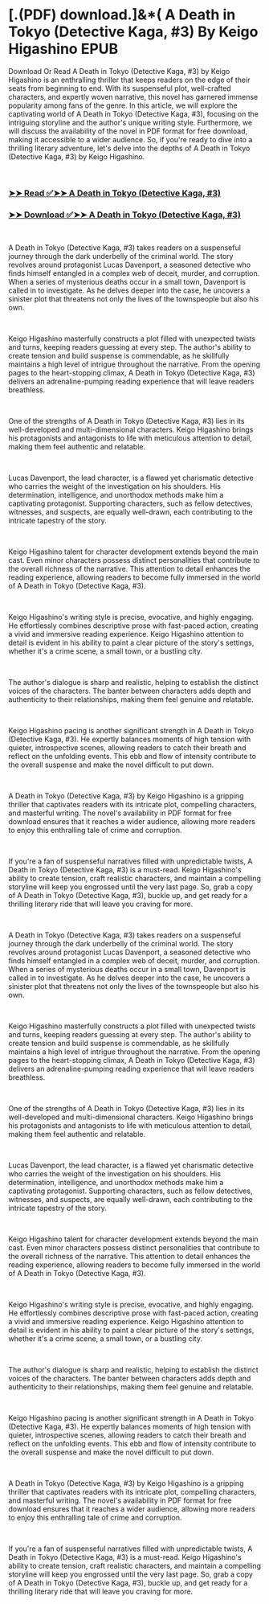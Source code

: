 # [.(PDF) download.]&*( A Death in Tokyo (Detective Kaga, #3) By Keigo Higashino EPUB

<p>Download Or Read A Death in Tokyo (Detective Kaga, #3) by Keigo Higashino is an enthralling thriller that keeps readers on the edge of their seats from beginning to end. With its suspenseful plot, well-crafted characters, and expertly woven narrative, this novel has garnered immense popularity among fans of the genre. In this article, we will explore the captivating world of A Death in Tokyo (Detective Kaga, #3), focusing on the intriguing storyline and the author's unique writing style. Furthermore, we will discuss the availability of the novel in PDF format for free download, making it accessible to a wider audience. So, if you're ready to dive into a thrilling literary adventure, let's delve into the depths of A Death in Tokyo (Detective Kaga, #3) by Keigo Higashino.</p>
<p>&nbsp;</p>

### [➤➤ Read ✅➤➤ A Death in Tokyo (Detective Kaga, #3)](https://thehelpfulbooks.blogspot.com/id/59808174)

### [➤➤ Download ✅➤➤ A Death in Tokyo (Detective Kaga, #3)](https://thehelpfulbooks.blogspot.com/id/59808174)

<p>&nbsp;</p>
<p>A Death in Tokyo (Detective Kaga, #3) takes readers on a suspenseful journey through the dark underbelly of the criminal world. The story revolves around protagonist Lucas Davenport, a seasoned detective who finds himself entangled in a complex web of deceit, murder, and corruption. When a series of mysterious deaths occur in a small town, Davenport is called in to investigate. As he delves deeper into the case, he uncovers a sinister plot that threatens not only the lives of the townspeople but also his own.</p>
<p>&nbsp;</p>
<p>Keigo Higashino masterfully constructs a plot filled with unexpected twists and turns, keeping readers guessing at every step. The author's ability to create tension and build suspense is commendable, as he skillfully maintains a high level of intrigue throughout the narrative. From the opening pages to the heart-stopping climax, A Death in Tokyo (Detective Kaga, #3) delivers an adrenaline-pumping reading experience that will leave readers breathless.</p>
<p>&nbsp;</p>
<p>One of the strengths of A Death in Tokyo (Detective Kaga, #3) lies in its well-developed and multi-dimensional characters. Keigo Higashino brings his protagonists and antagonists to life with meticulous attention to detail, making them feel authentic and relatable.</p>
<p>&nbsp;</p>
<p>Lucas Davenport, the lead character, is a flawed yet charismatic detective who carries the weight of the investigation on his shoulders. His determination, intelligence, and unorthodox methods make him a captivating protagonist. Supporting characters, such as fellow detectives, witnesses, and suspects, are equally well-drawn, each contributing to the intricate tapestry of the story.</p>
<p>&nbsp;</p>
<p>Keigo Higashino talent for character development extends beyond the main cast. Even minor characters possess distinct personalities that contribute to the overall richness of the narrative. This attention to detail enhances the reading experience, allowing readers to become fully immersed in the world of A Death in Tokyo (Detective Kaga, #3).</p>
<p>&nbsp;</p>
<p>Keigo Higashino's writing style is precise, evocative, and highly engaging. He effortlessly combines descriptive prose with fast-paced action, creating a vivid and immersive reading experience. Keigo Higashino attention to detail is evident in his ability to paint a clear picture of the story's settings, whether it's a crime scene, a small town, or a bustling city.</p>
<p>&nbsp;</p>
<p>The author's dialogue is sharp and realistic, helping to establish the distinct voices of the characters. The banter between characters adds depth and authenticity to their relationships, making them feel genuine and relatable.</p>
<p>&nbsp;</p>
<p>Keigo Higashino pacing is another significant strength in A Death in Tokyo (Detective Kaga, #3). He expertly balances moments of high tension with quieter, introspective scenes, allowing readers to catch their breath and reflect on the unfolding events. This ebb and flow of intensity contribute to the overall suspense and make the novel difficult to put down.</p>
<p>&nbsp;</p>
<p>A Death in Tokyo (Detective Kaga, #3) by Keigo Higashino is a gripping thriller that captivates readers with its intricate plot, compelling characters, and masterful writing. The novel's availability in PDF format for free download ensures that it reaches a wider audience, allowing more readers to enjoy this enthralling tale of crime and corruption.</p>
<p>&nbsp;</p>
<p>If you're a fan of suspenseful narratives filled with unpredictable twists, A Death in Tokyo (Detective Kaga, #3) is a must-read. Keigo Higashino's ability to create tension, craft realistic characters, and maintain a compelling storyline will keep you engrossed until the very last page. So, grab a copy of A Death in Tokyo (Detective Kaga, #3), buckle up, and get ready for a thrilling literary ride that will leave you craving for more.</p>
<p>&nbsp;</p>
<p>A Death in Tokyo (Detective Kaga, #3) takes readers on a suspenseful journey through the dark underbelly of the criminal world. The story revolves around protagonist Lucas Davenport, a seasoned detective who finds himself entangled in a complex web of deceit, murder, and corruption. When a series of mysterious deaths occur in a small town, Davenport is called in to investigate. As he delves deeper into the case, he uncovers a sinister plot that threatens not only the lives of the townspeople but also his own.</p>
<p>&nbsp;</p>
<p>Keigo Higashino masterfully constructs a plot filled with unexpected twists and turns, keeping readers guessing at every step. The author's ability to create tension and build suspense is commendable, as he skillfully maintains a high level of intrigue throughout the narrative. From the opening pages to the heart-stopping climax, A Death in Tokyo (Detective Kaga, #3) delivers an adrenaline-pumping reading experience that will leave readers breathless.</p>
<p>&nbsp;</p>
<p>One of the strengths of A Death in Tokyo (Detective Kaga, #3) lies in its well-developed and multi-dimensional characters. Keigo Higashino brings his protagonists and antagonists to life with meticulous attention to detail, making them feel authentic and relatable.</p>
<p>&nbsp;</p>
<p>Lucas Davenport, the lead character, is a flawed yet charismatic detective who carries the weight of the investigation on his shoulders. His determination, intelligence, and unorthodox methods make him a captivating protagonist. Supporting characters, such as fellow detectives, witnesses, and suspects, are equally well-drawn, each contributing to the intricate tapestry of the story.</p>
<p>&nbsp;</p>
<p>Keigo Higashino talent for character development extends beyond the main cast. Even minor characters possess distinct personalities that contribute to the overall richness of the narrative. This attention to detail enhances the reading experience, allowing readers to become fully immersed in the world of A Death in Tokyo (Detective Kaga, #3).</p>
<p>&nbsp;</p>
<p>Keigo Higashino's writing style is precise, evocative, and highly engaging. He effortlessly combines descriptive prose with fast-paced action, creating a vivid and immersive reading experience. Keigo Higashino attention to detail is evident in his ability to paint a clear picture of the story's settings, whether it's a crime scene, a small town, or a bustling city.</p>
<p>&nbsp;</p>
<p>The author's dialogue is sharp and realistic, helping to establish the distinct voices of the characters. The banter between characters adds depth and authenticity to their relationships, making them feel genuine and relatable.</p>
<p>&nbsp;</p>
<p>Keigo Higashino pacing is another significant strength in A Death in Tokyo (Detective Kaga, #3). He expertly balances moments of high tension with quieter, introspective scenes, allowing readers to catch their breath and reflect on the unfolding events. This ebb and flow of intensity contribute to the overall suspense and make the novel difficult to put down.</p>
<p>&nbsp;</p>
<p>A Death in Tokyo (Detective Kaga, #3) by Keigo Higashino is a gripping thriller that captivates readers with its intricate plot, compelling characters, and masterful writing. The novel's availability in PDF format for free download ensures that it reaches a wider audience, allowing more readers to enjoy this enthralling tale of crime and corruption.</p>
<p>&nbsp;</p>
<p>If you're a fan of suspenseful narratives filled with unpredictable twists, A Death in Tokyo (Detective Kaga, #3) is a must-read. Keigo Higashino's ability to create tension, craft realistic characters, and maintain a compelling storyline will keep you engrossed until the very last page. So, grab a copy of A Death in Tokyo (Detective Kaga, #3), buckle up, and get ready for a thrilling literary ride that will leave you craving for more.</p>
<p>&nbsp;</p>
